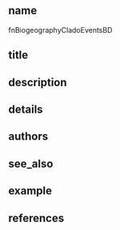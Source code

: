 ## name
fnBiogeographyCladoEventsBD
## title
## description
## details
## authors
## see_also
## example
## references
